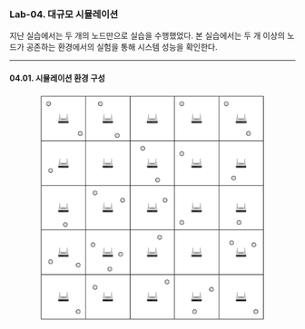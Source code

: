 ### Lab-04. 대규모 시뮬레이션

지난 실습에서는 두 개의 노드만으로 실습을 수행했었다. 본 실습에서는 두 개 이상의 노드가 공존하는
환경에서의 실험을 통해 시스템 성능을 확인한다.

---

#### 04.01. 시뮬레이션 환경 구성


<center><img src="./simenv.png" width="400" height="400"></center>
